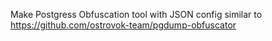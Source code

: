 Make Postgress Obfuscation tool with JSON config similar to
https://github.com/ostrovok-team/pgdump-obfuscator


